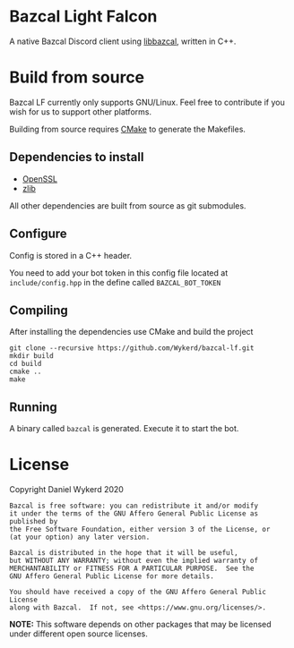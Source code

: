 # Bazcal Light Falcon

A native Bazcal Discord client using [libbazcal](https://github.com/Wykerd/libbazcal), written in C++.

# Build from source

Bazcal LF currently only supports GNU/Linux. Feel free to contribute if you wish for us to support other platforms.

Building from source requires [CMake](https://cmake.org) to generate the Makefiles.

## Dependencies to install

- [OpenSSL](https://www.openssl.org)
- [zlib](https://zlib.net)

All other dependencies are built from source as git submodules.

## Configure

Config is stored in a C++ header.

You need to add your bot token in this config file located at `include/config.hpp` in the define called `BAZCAL_BOT_TOKEN`

## Compiling

After installing the dependencies use CMake and build the project

```
git clone --recursive https://github.com/Wykerd/bazcal-lf.git
mkdir build
cd build
cmake ..
make
```

## Running

A binary called `bazcal` is generated. Execute it to start the bot.

# License

Copyright Daniel Wykerd 2020

```
Bazcal is free software: you can redistribute it and/or modify
it under the terms of the GNU Affero General Public License as published by
the Free Software Foundation, either version 3 of the License, or
(at your option) any later version.

Bazcal is distributed in the hope that it will be useful,
but WITHOUT ANY WARRANTY; without even the implied warranty of
MERCHANTABILITY or FITNESS FOR A PARTICULAR PURPOSE.  See the
GNU Affero General Public License for more details.

You should have received a copy of the GNU Affero General Public License
along with Bazcal.  If not, see <https://www.gnu.org/licenses/>.
```

**NOTE:** This software depends on other packages that may be licensed under different open source licenses.